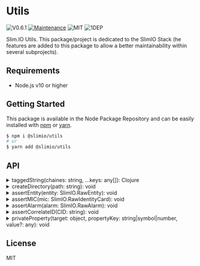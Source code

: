 # Utils
![V0.6.1](https://img.shields.io/badge/version-0.6.1-blue.svg)
[![Maintenance](https://img.shields.io/badge/Maintained%3F-yes-green.svg)](https://github.com/SlimIO/github/commit-activity)
![MIT](https://img.shields.io/github/license/mashape/apistatus.svg)
![1DEP](https://img.shields.io/badge/Dependencies-1-yellow.svg)

Slim.IO Utils. This package/project is dedicated to the SlimIO Stack (he features are added to this package to allow a better maintainability within several subprojects).

## Requirements
- Node.js v10 or higher

## Getting Started

This package is available in the Node Package Repository and can be easily installed with [npm](https://docs.npmjs.com/getting-started/what-is-npm) or [yarn](https://yarnpkg.com).

```bash
$ npm i @slimio/utils
# or
$ yarn add @slimio/utils
```

## API

<details><summary>taggedString(chaines: string, ...keys: any[]): Clojure</summary>
<br />

This method is inspired from Tagged Literal (look at the [MDN Documentation](https://developer.mozilla.org/fr/docs/Web/JavaScript/Reference/Litt%C3%A9raux_gabarits))

Useful to build string templates:
```js
const { strictEqual } = require("assert");
const tpl = taggedString`hello ${0}`;

strictEqual(tpl("fraxken"), "hello fraxken");
```

Template properties can be either **index** or **key**:
```js
const { strictEqual } = require("assert");
const tpl = taggedString`hello ${"name"}`;

strictEqual(tpl({ name: "fraxken" }), "hello fraxken");
```
</details>

<details><summary>createDirectory(path: string): void</summary>
<br />

Create a directory at the given path. This method trigger `fs.mkdir` but catch the **ENOENT** error if the directory exist.
</details>

<details><summary>assertEntity(entity: SlimIO.RawEntity): void</summary>
<br />

Assert an Entity Object.
```js
assertEntity({
    name: "myEntity",
    description: "desc",
    parent: 10,
    descriptors: {}
});
```
</details>

<details><summary>assertMIC(mic: SlimIO.RawIdentityCard): void</summary>
<br />

Assert an MicIdentityCard Object.
```js
assertMIC({
    name: "myMIC",
    entityId: 1,
    unit: "unit",
    interval: 10,
    max: 100,
    description: "desc"
});
```
</details>

<details><summary>assertAlarm(alarm: SlimIO.RawAlarm): void</summary>
<br />

Assert an Alarm Object.
```js
assertAlarm({
    message: "message",
    severity: 1,
    entityId: 2,
    correlateKey: "test_corrKey"
});
```
</details>

<details><summary>assertCorrelateID(CID: string): void</summary>
<br />

Assert a correlate id (Alarm correlate id).
```js
assertCorrelateID("1#test_corrkey");
```
</details>

<details><summary>privateProperty(target: object, propertyKey: string|symbol|number, value?: any): void</summary>
<br />

Define a private (**non-enumable**, **non-configurable**) property on the target.

```js
const assert = require("assert");

const obj = {};
privateProperty(obj, "foo", "bar");
assert.deepEqual(Object.keys(obj), []);

obj.foo = "world!";
assert.strictEqual(obj.foo, "world!");
assert.throws(() => {
    delete obj.foo;
}, { name: 'TypeError' });
```
</details>

## License
MIT
